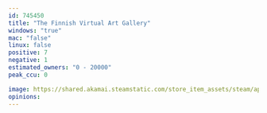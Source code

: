 ```yaml
---
id: 745450
title: "The Finnish Virtual Art Gallery"
windows: "true"
mac: "false"
linux: false
positive: 7
negative: 1
estimated_owners: "0 - 20000"
peak_ccu: 0

image: https://shared.akamai.steamstatic.com/store_item_assets/steam/apps/745450/header.jpg?t=1566238327
opinions:
---
```

